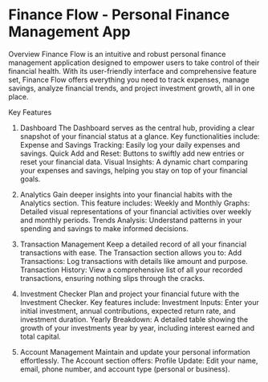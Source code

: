 # Finance Flow - Personal Finance Management App
Overview
Finance Flow is an intuitive and robust personal finance management application designed to empower users to take control of their financial health. With its user-friendly interface and comprehensive feature set, Finance Flow offers everything you need to track expenses, manage savings, analyze financial trends, and project investment growth, all in one place.

Key Features
1. Dashboard
The Dashboard serves as the central hub, providing a clear snapshot of your financial status at a glance. Key functionalities include:
Expense and Savings Tracking: Easily log your daily expenses and savings.
Quick Add and Reset: Buttons to swiftly add new entries or reset your financial data.
Visual Insights: A dynamic chart comparing your expenses and savings, helping you stay on top of your financial goals.

2. Analytics
Gain deeper insights into your financial habits with the Analytics section. This feature includes:
Weekly and Monthly Graphs: Detailed visual representations of your financial activities over weekly and monthly periods.
Trends Analysis: Understand patterns in your spending and savings to make informed decisions.

3. Transaction Management
Keep a detailed record of all your financial transactions with ease. The Transaction section allows you to:
Add Transactions: Log transactions with details like amount and purpose.
Transaction History: View a comprehensive list of all your recorded transactions, ensuring nothing slips through the cracks.

4. Investment Checker
Plan and project your financial future with the Investment Checker. Key features include:
Investment Inputs: Enter your initial investment, annual contributions, expected return rate, and investment duration.
Yearly Breakdown: A detailed table showing the growth of your investments year by year, including interest earned and total capital.

5. Account Management
Maintain and update your personal information effortlessly. The Account section offers:
Profile Update: Edit your name, email, phone number, and account type (personal or business).
